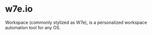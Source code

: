 # w7e.io
Workspace (commonly stylized as W7e), is a personalized workspace automation tool for any OS.

